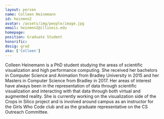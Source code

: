 ```yaml
---
layout: person
name: Colleen Heinemann
id: heinmnn2
avatar: /assets/img/people/image.jpg
email: heinmnn2@illinois.edu
homepage: 
position: Graduate Student
honorific: 
desig: grad 
aka: ['Colleen']
---
```


Colleen Heinemann is a PhD student studying the areas of scientific visualization and high performance computing. She received her bachelors in Computer Science and Animation from Bradley University in 2015 and her Masters in Computer Science from Bradley in 2017. Her areas of interest have always been in the representation of data through scientific visualization and interacting with that data through both virtual and augmented reality. She is currently working on the visualization side of the Crops in Silico project and is involved around campus as an instructor for the Girls Who Code club and as the graduate representative on the CS Outreach Committee. 
